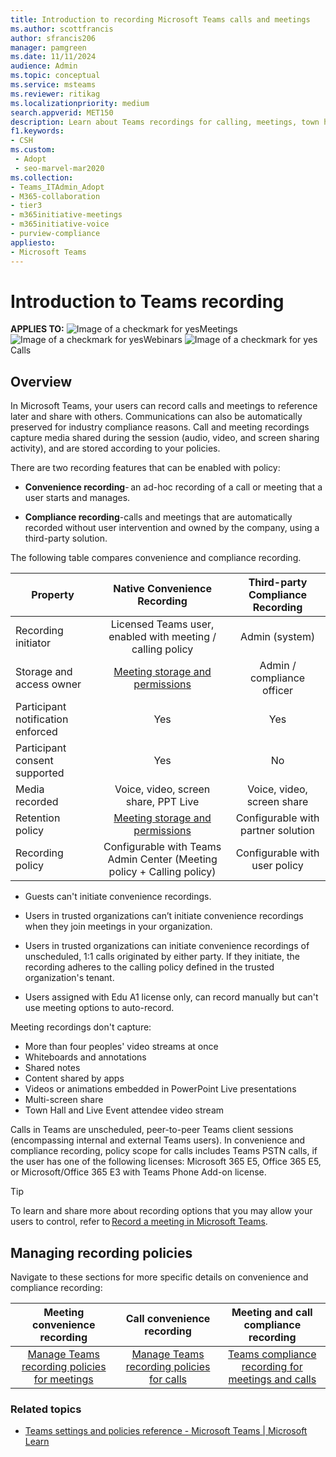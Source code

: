 ```yaml
---
title: Introduction to recording Microsoft Teams calls and meetings
ms.author: scottfrancis
author: sfrancis206
manager: pamgreen
ms.date: 11/11/2024
audience: Admin
ms.topic: conceptual
ms.service: msteams
ms.reviewer: ritikag
ms.localizationpriority: medium
search.appverid: MET150
description: Learn about Teams recordings for calling, meetings, town halls, webinars, and live events.
f1.keywords:
- CSH
ms.custom: 
 - Adopt
 - seo-marvel-mar2020
ms.collection: 
- Teams_ITAdmin_Adopt
- M365-collaboration
- tier3
- m365initiative-meetings
- m365initiative-voice
- purview-compliance
appliesto: 
- Microsoft Teams
---
```


# Introduction to Teams recording

**APPLIES TO:** ![Image of a checkmark for yes](/office/media/icons/success-teams.png)Meetings ![Image of a checkmark for yes](/office/media/icons/success-teams.png)Webinars ![Image of a checkmark for yes](/office/media/icons/success-teams.png) Calls

## Overview

In Microsoft Teams, your users can record calls and meetings to reference later and share with others. Communications can also be automatically preserved for industry compliance reasons. Call and meeting recordings capture media shared during the session (audio, video, and screen sharing activity), and are stored according to your policies.  

There are two recording features that can be enabled with policy:

- **Convenience recording**- an ad-hoc recording of a call or meeting that a user starts and manages.

- **Compliance recording**-calls and meetings that are automatically recorded without user intervention and owned by the company, using a third-party solution.

The following table compares convenience and compliance recording.

| Property           | Native Convenience Recording | Third-party Compliance Recording |
| ---------------------- | :------------------: | :---------------: |
| Recording initiator              | Licensed Teams user, enabled with meeting / calling policy            | Admin (system)  |
| Storage and access owner          | [Meeting storage and permissions](tmr-meeting-recording-change.md)               | Admin / compliance officer    |
| Participant notification enforced | Yes                | Yes             |
| Participant consent supported    | Yes    | No |
| Media recorded    | Voice, video, screen share, PPT Live    | Voice, video, screen share |
| Retention policy      | [Meeting storage and permissions](tmr-meeting-recording-change.md) | Configurable with partner solution |
| Recording policy                | Configurable with Teams Admin Center (Meeting policy + Calling policy) | Configurable with user policy        |

- Guests can't initiate convenience recordings.

- Users in trusted organizations can’t initiate convenience recordings when they join meetings in your organization.  

- Users in trusted organizations can initiate convenience recordings of unscheduled, 1:1 calls originated by either party. If they initiate, the recording adheres to the calling policy defined in the trusted organization's tenant.

- Users assigned with Edu A1 license only, can record manually but can't use meeting options to auto-record.

Meeting recordings don't capture:

- More than four peoples' video streams at once
- Whiteboards and annotations
- Shared notes
- Content shared by apps
- Videos or animations embedded in PowerPoint Live presentations
- Multi-screen share
- Town Hall and Live Event attendee video stream

Calls in Teams are unscheduled, peer-to-peer Teams client sessions (encompassing internal and external Teams users). In convenience and compliance recording, policy scope for calls includes Teams PSTN calls, if the user has one of the following licenses: Microsoft 365 E5, Office 365 E5, or Microsoft/Office 365 E3 with Teams Phone Add-on license.

> [!TIP]
> To learn and share more about recording options that you may allow your users to control, refer to [Record a meeting in Microsoft Teams](https://support.microsoft.com/office/record-a-meeting-in-microsoft-teams-34dfbe7f-b07d-4a27-b4c6-de62f1348c24).  

## Managing recording policies

Navigate to these sections for more specific details on convenience and compliance recording:

| Meeting convenience recording    | Call convenience recording    | Meeting and call compliance recording |
| :------------------: | :---------------: | :---------------: |
| [Manage Teams recording policies for meetings](./meeting-recording.md)| [Manage Teams recording policies for calls](./call-recording-transcription-captions.md)    | [Teams compliance recording for meetings and calls](./teams-recording-compliance.md)    |

### Related topics

- [Teams settings and policies reference - Microsoft Teams | Microsoft Learn](settings-policies-reference.md)
